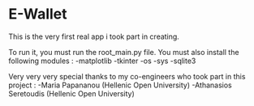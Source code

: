 # E-Wallet
This is the very first real app i took part in creating.

To run it, you must run the root_main.py file. You must also install the following modules :
-matplotlib
-tkinter
-os
-sys
-sqlite3

Very very very special thanks to my co-engineers who took part in this project :
-Maria Papananou (Hellenic Open University)
-Athanasios Seretoudis (Hellenic Open University)
